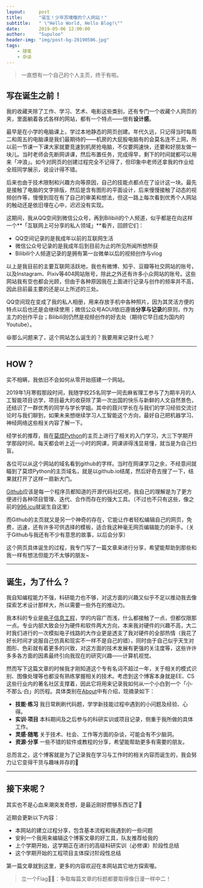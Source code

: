 ```yaml
---
layout:     post
title:      "诞生！少年苏噗噜的个人网站！"
subtitle:   " \"Hello World, Hello Blog!\""
date:       2019-05-06 12:00:00
author:     "Supuloo"
header-img: "img/post-bg-20190506.jpg"
tags:
    - 随笔
    - 杂谈
---
```


> 一直想有一个自己的个人主页，终于有啦。


## 写在诞生之前！

我的收藏夹除了工作、学习、艺术、电影这些类别，还有专门一个收藏个人网页的夹，里面躺着各式各样的网站，都有一个特点——很有**设计感**。

最早是在小学的电脑课上，学过本地静态的网页创建。年代久远，只记得当时每周二和周五的电脑课是我们最期待的——机房的大屁股电脑有的会莫名连不上网，所以前一节课一下课大家就要竞速到机房抢电脑，不仅要网速快，还要和好朋友做一块儿。当时老师会先断网讲课，然后布置任务，完成得早，剩下的时间就都可以用来「冲浪」。如今对网页的创建过程完全不记得了，但印象中老师还拿我的作业给全班同学展示，说设计得不错。

后来也由于技术限制和兴趣方向等原因，自己的技能点都点在了设计这一块。最先是接触了电脑的文字排版，然后是含有图形的平面设计，后来慢慢接触了动态的视频创作等，慢慢到现在有了自己的审美和想法，但这一路上每次看到优秀个人网站的触动还是依旧埋在心中，迟迟没有实现。

这期间，我从QQ空间到微信公众号，再到Bilibili的个人频道，似乎都是在向这样一个**「互联网上可分享的私人领域」**看齐，回顾它们：

- QQ空间记录的是我成年以前的互联网生活
- 微信公众号记录的是我成年后到目前为止的所见所闻所想所获
- Bilibili个人频道记录的是拥有第一台微单以后的视频创作与vlog

以上是我目前的主要互联网活跃地，我也有微博、知乎、豆瓣等社交网站的账号，以及Instagram、Pixiv等404网站账号，除此之外还有许多小众网站的账号。这些网站我有空也都会光顾，但由于各种原因我在上面进行记录与创作的频率并不高，因此目前最主要的还是以上所述的三处。

QQ空间现在变成了我的私人相册，用来存放手机中各种照片，因为其灵活方便的特点以后也还是会继续使用；微信公众号AOUI依旧遵循**分享与记录**的原则，作为主力的创作平台；Bilibili则仍然是视频创作的好去处（期待它早日成为国内的Youtube）。

😆那么问题来了，这个网站怎么诞生的？我要用来记录什么呢？

------


## HOW？

实不相瞒，我依旧不会如何从零开始搭建一个网站。

2019年1月寒假那段时间，我随学校25名同学一同去麻省理工参与了为期半月的人工智能项目访学，项目最大的收获除了第一次出国的快乐与新鲜的人文自然景色，还结识了一群优秀的同学与学长学姐。其中的聂兴学长在与我们的学习经验交流讨论时与我们聊到，如果未来想继续学习人工智能这个方向，最好自己把机器学习、神经网络这些相关内容了解一下。

经学长的推荐，我在[莫烦Python](<https://morvanzhou.github.io/tutorials/>)的主页上进行了相关的入门学习，大三下学期开学那段时间，每天都会听上近一小时的网课，网课讲得浅显易懂，就当是为自己扫盲。

各位可以从这个网站的域名看到github的字样。当时在网课学习之余，不经意间就瞄到了莫烦Python的主页域名，就是以github.io结尾，然后好奇去搜了一下，结果就打开了这样一扇新大门。

[Github](https://github.com/)应该是每一个程序员都知道的开源代码社区吧，我自己的理解是为了更方便进行各种项目管理、迭代、合作而存在的强大工具。（不过也不只有这些，像之前的[996.icu](<https://996.icu/#/zh_CN>)就诞生自这里）

而Github的主页就又是另一个神奇的存在，它能让作者轻松编辑自己的网页，免费，迅速，还有许多可供选择的模板，适合我这种毫无网页编辑能力的新手。（关于Github与我还有不少有意思的故事，以后会分享）

这个网页具体诞生的过程，我专门写了一篇文章来进行分享，希望能帮助到那些和我一样有想法但能力不太够的朋友~

------

## 诞生，为了什么？

我自知编程能力不强，科研能力也不够，对这方面的兴趣又似乎不足以推动我去像探索艺术设计那样大，所以需要一些外在的推动力。

我本科的专业是[电子信息工程](https://baike.baidu.com/item/%E7%94%B5%E5%AD%90%E4%BF%A1%E6%81%AF%E5%B7%A5%E7%A8%8B/87638?fr=aladdin)，学的内容广而浅，什么都接触了一点，但都仅限那一点。专业内部大致会分为硬件和软件两大方向，本来我对硬件的兴趣不高，大二时我们进行的一次模拟电子线路的大作业更是透支了我对硬件的全部热情（我花了好长时间才说服自己仿真和现实不一样不是自己的错），同时由于自己似乎天生对图形、色彩就有着更多的兴致，对这方面的技术发展有更强的关注度等，这些许许多多各方面的因素最终引向我现在的研究兴趣——计算机视觉。

然而写下这篇文章的时候我才刚知道这个专有名词不超过一年，关于相关的模式识别、图像处理等也都没有熟练掌握相关的技术。考虑到这个博客本身就是EE、CS这些行业内的著名社区支撑着，因此它将用来记录我如何从一个小白到一个「小·不那么·白」的历程。具体类别在[About](https://supuloozhao.github.io/about/)中有介绍，现摘录如下：

- **技能·练习**  我日常刷刷代码题，学学新技能过程中遇到的小问题及经验、心得。
- **实训·项目**  本科期间及之后参与的科研实训或项目记录，侧重于我所做的具体工作。
- **灵感·随笔**  关于技术、社会、工作等方面的杂谈，可能会有不少脑洞。
- **资源·分享**  一些不错的软件或教程的分享，希望能帮助更多有需要的朋友。

总而言之，这个博客就是为了记录我在学习与工作时的相关内容而诞生的，我会努力让它变得干货与趣味并存的💪

------

## 接下来呢？

其实也不是心血来潮突发奇想，是最近刚好攒够东西记了🤣

近期会更新以下内容：

- 本网站的建立过程分享，包含基本流程和我遇到的一些问题
- 安利一个我用来编辑这个博客文章的好工具，队友推荐给我的
- 上个学期开始，这学期正在进行的高级科研实训（必修课）阶段性总结
- 这个学期开始的工程项目主体探讨阶段性总结

第一篇文章就到这里，更多的内容欢迎在本网站其它地方探索喔。

> 立一个Flag🏳️‍🌈：争取每篇文章的标题都要取得像日漫一样中二！

